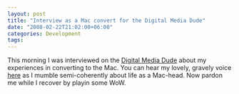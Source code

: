```yaml
---
layout: post
title: "Interview as a Mac convert for the Digital Media Dude"
date: "2008-02-22T21:02:00+06:00"
categories: Development 
tags: 
---
```


This morning I was interviewed on the <a href="http://www.thedigitalmediadude.com/">Digital Media Dude</a> about my experiences in converting to the Mac. You can hear my lovely, gravely voice <a href="http://www.thedigitalmediadude.com/2008/02/22/confession-2-raymond-camden-web-developer-turned-born-again-mac-user/">here</a> as I mumble semi-coherently about life as a Mac-head. Now pardon me while I recover by playin some WoW.